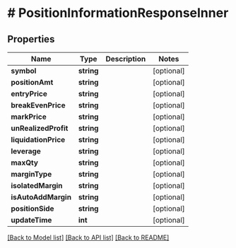 # # PositionInformationResponseInner

## Properties

Name | Type | Description | Notes
------------ | ------------- | ------------- | -------------
**symbol** | **string** |  | [optional]
**positionAmt** | **string** |  | [optional]
**entryPrice** | **string** |  | [optional]
**breakEvenPrice** | **string** |  | [optional]
**markPrice** | **string** |  | [optional]
**unRealizedProfit** | **string** |  | [optional]
**liquidationPrice** | **string** |  | [optional]
**leverage** | **string** |  | [optional]
**maxQty** | **string** |  | [optional]
**marginType** | **string** |  | [optional]
**isolatedMargin** | **string** |  | [optional]
**isAutoAddMargin** | **string** |  | [optional]
**positionSide** | **string** |  | [optional]
**updateTime** | **int** |  | [optional]

[[Back to Model list]](../../README.md#models) [[Back to API list]](../../README.md#endpoints) [[Back to README]](../../README.md)
